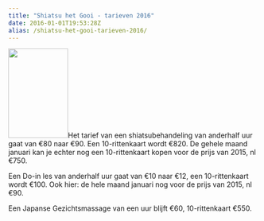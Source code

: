 ```yaml
---
title: "Shiatsu het Gooi - tarieven 2016"
date: 2016-01-01T19:53:28Z
alias: /shiatsu-het-gooi-tarieven-2016/
---
```

<img src="https://res.cloudinary.com/piith/image/upload/2015/12/DSC4782-e1451763023530-120x180.jpg" alt="" width="120" height="180" class="alignright size-medium wp-image-1311" />Het tarief van een shiatsubehandeling van anderhalf uur gaat van €80 naar €90.
Een 10-rittenkaart wordt €820.
De gehele maand januari kan je echter nog een 10-rittenkaart kopen voor de prijs van 2015, nl €750.

Een Do-in les van anderhalf uur gaat van €10 naar €12, een 10-rittenkaart wordt €100.
Ook hier: de hele maand januari nog voor de prijs van 2015, nl €90.

Een Japanse Gezichtsmassage van een uur blijft €60, 10-rittenkaart €550.
